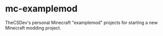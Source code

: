 # mc-examplemod
TheCSDev's personal Minecraft "examplemod" projects for starting a new Minecraft modding project.
